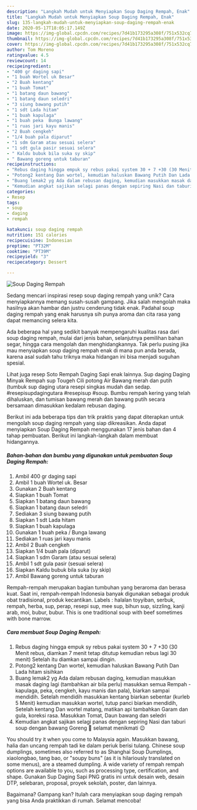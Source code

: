 ```yaml
---
description: "Langkah Mudah untuk Menyiapkan Soup Daging Rempah, Enak"
title: "Langkah Mudah untuk Menyiapkan Soup Daging Rempah, Enak"
slug: 135-langkah-mudah-untuk-menyiapkan-soup-daging-rempah-enak
date: 2020-05-17T18:05:17.149Z
image: https://img-global.cpcdn.com/recipes/7d41b173295a308f/751x532cq70/soup-daging-rempah-foto-resep-utama.jpg
thumbnail: https://img-global.cpcdn.com/recipes/7d41b173295a308f/751x532cq70/soup-daging-rempah-foto-resep-utama.jpg
cover: https://img-global.cpcdn.com/recipes/7d41b173295a308f/751x532cq70/soup-daging-rempah-foto-resep-utama.jpg
author: Tom Moreno
ratingvalue: 4.5
reviewcount: 14
recipeingredient:
- "400 gr daging sapi"
- "1 buah Wortel uk Besar"
- "2 Buah kentang"
- "1 buah Tomat"
- "1 batang daun bawang"
- "1 batang daun seledri"
- "3 siung bawang putih"
- "1 sdt Lada hitam"
- "1 buah kapulaga"
- "1 buah peka  Bunga lawang"
- "1 ruas jari kayu manis"
- "2 Buah cengkeh"
- "1/4 buah pala diparut"
- "1 sdm Garam atau sesuai selera"
- "1 sdt gula pasir sesuai selera"
- " Kaldu bubuk bila suka sy skip"
- " Bawang goreng untuk taburan"
recipeinstructions:
- "Rebus daging hingga empuk sy rebus pakai system 30 + 7 +30 (30 Menit rebus, diamkan 7 menit tetap ditutup kemudian rebus lagi 30 menit) Setelah itu diamkan sampai dingin."
- "Potong2 kentang Dan wortel, kemudian haluskan Bawang Putih Dan Lada hitam sisihkan"
- "Buang lemak2 yg Ada dalam rebusan daging, kemudian masukkan masak daging lagi (tambahkan air bila perlu) masukkan semua Rempah - kapulaga, peka, cengkeh, kayu manis dan pala), biarkan sampai mendidih. Setelah mendidih masukkan kentang biarkan sebentar (kurleb 5 Menit) kemudian masukkan wortel, tutup panci biarkan mendidih, Setelah kentang Dan wortel matang, matikan api tambahkan Garam dan gula, koreksi rasa. Masukkan Tomat, Daun bawang dan seledri"
- "Kemudian angkat sajikan selagi panas dengan sepiring Nasi dan taburi soup dengan bawang Goreng 🤤 selamat menikmati 😉"
categories:
- Resep
tags:
- soup
- daging
- rempah

katakunci: soup daging rempah 
nutrition: 151 calories
recipecuisine: Indonesian
preptime: "PT32M"
cooktime: "PT39M"
recipeyield: "3"
recipecategory: Dessert

---
```



![Soup Daging Rempah](https://img-global.cpcdn.com/recipes/7d41b173295a308f/751x532cq70/soup-daging-rempah-foto-resep-utama.jpg)

Sedang mencari inspirasi resep soup daging rempah yang unik? Cara menyiapkannya memang susah-susah gampang. Jika salah mengolah maka hasilnya akan hambar dan justru cenderung tidak enak. Padahal soup daging rempah yang enak harusnya sih punya aroma dan cita rasa yang dapat memancing selera kita.

Ada beberapa hal yang sedikit banyak mempengaruhi kualitas rasa dari soup daging rempah, mulai dari jenis bahan, selanjutnya pemilihan bahan segar, hingga cara mengolah dan menghidangkannya. Tak perlu pusing jika mau menyiapkan soup daging rempah enak di mana pun anda berada, karena asal sudah tahu triknya maka hidangan ini bisa menjadi suguhan spesial.

Lihat juga resep Soto Rempah Daging Sapi enak lainnya. Sup daging Daging Minyak Rempah sup Tougeh Cili potong Air Bawang merah dan putih (tumbuk sup daging utara resepi singkas mudah dan sedap. #resepisupdagingutara #resepisup #soup. Bumbu rempah kering yang telah dihaluskan, dan tumisan bawang merah dan bawang putih secara bersamaan dimasukkan kedalam rebusan daging.


Berikut ini ada beberapa tips dan trik praktis yang dapat diterapkan untuk mengolah soup daging rempah yang siap dikreasikan. Anda dapat menyiapkan Soup Daging Rempah menggunakan 17 jenis bahan dan 4 tahap pembuatan. Berikut ini langkah-langkah dalam membuat hidangannya.

<!--inarticleads1-->

##### Bahan-bahan dan bumbu yang digunakan untuk pembuatan Soup Daging Rempah:

1. Ambil 400 gr daging sapi
1. Ambil 1 buah Wortel uk. Besar
1. Gunakan 2 Buah kentang
1. Siapkan 1 buah Tomat
1. Siapkan 1 batang daun bawang
1. Siapkan 1 batang daun seledri
1. Sediakan 3 siung bawang putih
1. Siapkan 1 sdt Lada hitam
1. Siapkan 1 buah kapulaga
1. Gunakan 1 buah peka / Bunga lawang
1. Sediakan 1 ruas jari kayu manis
1. Ambil 2 Buah cengkeh
1. Siapkan 1/4 buah pala (diparut)
1. Siapkan 1 sdm Garam (atau sesuai selera)
1. Ambil 1 sdt gula pasir (sesuai selera)
1. Siapkan  Kaldu bubuk bila suka (sy skip)
1. Ambil  Bawang goreng untuk taburan


Rempah-rempah merupakan bagian tumbuhan yang beraroma dan berasa kuat. Saat ini, rempah-rempah Indonesia banyak digunakan sebagai produk obat tradisional, produk kecantikan. Labels : halalan toyyiban, serbuk, rempah, herba, sup, perap, resepi sup, mee sup, bihun sup, sizzling, kanji arab, moi, bubur, bubur. This is one traditional soup with beef sometimes with bone marrow. 

<!--inarticleads2-->

##### Cara membuat Soup Daging Rempah:

1. Rebus daging hingga empuk sy rebus pakai system 30 + 7 +30 (30 Menit rebus, diamkan 7 menit tetap ditutup kemudian rebus lagi 30 menit) Setelah itu diamkan sampai dingin.
1. Potong2 kentang Dan wortel, kemudian haluskan Bawang Putih Dan Lada hitam sisihkan
1. Buang lemak2 yg Ada dalam rebusan daging, kemudian masukkan masak daging lagi (tambahkan air bila perlu) masukkan semua Rempah - kapulaga, peka, cengkeh, kayu manis dan pala), biarkan sampai mendidih. Setelah mendidih masukkan kentang biarkan sebentar (kurleb 5 Menit) kemudian masukkan wortel, tutup panci biarkan mendidih, Setelah kentang Dan wortel matang, matikan api tambahkan Garam dan gula, koreksi rasa. Masukkan Tomat, Daun bawang dan seledri
1. Kemudian angkat sajikan selagi panas dengan sepiring Nasi dan taburi soup dengan bawang Goreng 🤤 selamat menikmati 😉


You should try it when you come to Malaysia again. Masukkan bawang, halia dan uncang rempah tadi ke dalam periuk berisi tulang. Chinese soup dumplings, sometimes also referred to as Shanghai Soup Dumplings, xiaolongbao, tang bao, or &#34;soupy buns&#34; (as it is hilariously translated on some menus), are a steamed dumpling. A wide variety of rempah rempah options are available to you, such as processing type, certification, and shape. Gunakan Sup Daging Sapi PNG gratis ini untuk desain web, desain DTP, selebaran, proposal, proyek sekolah, poster, dan lainnya. 

Bagaimana? Gampang kan? Itulah cara menyiapkan soup daging rempah yang bisa Anda praktikkan di rumah. Selamat mencoba!
